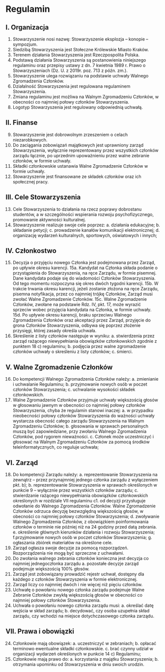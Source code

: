 Regulamin
===

## I. Organizacja

1. Stowarzyszenie nosi nazwę: Stowarzyszenie eksplozja – konopie – sympozjum.
2. Siedzibą Stowarzyszenia jest Stołeczne Królewskie Miasto Kraków.
3. Terenem działania Stowarzyszenia jest Rzeczpospolita Polska.
4. Podstawą działania Stowarzyszenia są postanowienia niniejszego regulaminu oraz przepisy ustawy z dn. 7 kwietnia 1989 r. Prawo o Stowarzyszeniach (Dz. U. z 2019r. poz. 713 z późn. zm.).
5. Stowarzyszenie ulega rozwiązaniu na podstawie uchwały Walnego Zgromadzenia Członków.
6. Działalność Stowarzyszenia jest regulowana regulaminem Stowarzyszenia.
7. Zmiana regulaminu jest możliwa na Walnym Zgromadzeniu Członków, w obecności co najmniej połowy członków Stowarzyszenia.
8. Logotyp Stowarzyszenia jest regulowany odpowiednią uchwałą.

## II. Finanse

9. Stowarzyszenie jest dobrowolnym zrzeszeniem o celach niezarobkowych.
10. Do zaciągania zobowiązań majątkowych jest uprawniony zarząd Stowarzyszenia, wyłącznie reprezentowany przez wszystkich członków zarządu łącznie, po uprzednim upoważnieniu przez walne zebranie członków, w formie uchwały.
11. Składki członkowskie ustanawia Walne Zgromadzenie Członków w formie uchwały.
12. Stowarzyszenie jest finansowane ze składek członków oraz ich społecznej pracy.

## III. Cele Stowarzyszenia

13. Cele Stowarzyszenia to działania na rzecz poprawy dobrostanu studentów, a w szczególności wspierania rozwoju psychofizycznego, promowanie aktywności kulturalnej.
14. Stowarzyszenie realizuje swoje cele poprzez:
a. działania edukacyjne;
b. składanie petycji;
c. prowadzenie kanałów komunikacji elektronicznej;
d. organizację wydarzeń kulturalnych, sportowych, oświatowych i innych;

## IV. Członkostwo

15. Decyzja o przyjęciu nowego Członka jest podejmowana przez Zarząd, po upływie okresu karencji.
15a. Kandydat na Członka składa podanie o przystąpienia do Stowarzyszenia, na ręce
Zarządu, w formie pisemnej. Dane kandydata podaje się do wiadomości Członków
Stowarzyszenia. Od tego momentu rozpoczyna się okres dwóch tygodni karencji.
15b. W trakcie trwania okresu karencji, jeżeli zostanie złożona na ręce Zarządu, pisemna
notyfikacja, przez co najmniej trójkę Członków, Zarząd musi zwołać Walne Zgromadzenie
Członków.
15c. Walne Zgromadzenie Członków, zwołane na podstawie Rdz. IV, pkt. 17, może wyrazić
sprzeciw wobec przyjęcia kandydata na Członka, w formie uchwały.
15d. Po upływie okresu karencji, braku sprzeciwu Walnego Zgromadzenia Członków oraz
akceptacji przez Zarząd, przyjęcie do grona Członków Stowarzyszenia, odbywa się
poprzez złożenie przysięgi, której zasady określa uchwała.
16. Skreślenie z listy członków następuje w wyniku:
a. stwierdzenia przez zarząd rażącego niewypełniania obowiązków członkowskich
zgodnie z punktem 18 c) regulaminu;
b. podjęcia przez walne zgromadzenie członków uchwały o skreśleniu z listy członków;
c. śmierci.

## V. Walne Zgromadzenie Członków

16. Do kompetencji Walnego Zgromadzenia Członków należy:
a. zmienianie i uchwalanie Regulaminu;
b. przyjmowanie nowych osób w poczet członków Stowarzyszenia;
c. uchwalanie wysokości składek członkowskich.
17. Walne Zgromadzenie Członków przyjmuje uchwały większością głosów w głosowaniu jawnym w obecności co najmniej połowy członków Stowarzyszenia, chyba że regulamin stanowi inaczej:
a. w przypadku nieobecności połowy członków Stowarzyszenia do ważności uchwały wystarcza obecność całego zarządu Stowarzyszenia na Walnym Zgromadzeniu
Członków;
b. głosowania w sprawach personalnych muszą być zapowiedziane, przy zwołaniu Walnego Zgromadzenia Członków, pod rygorem nieważności.
c. Członek może uczestniczyć i głosować na Walnym Zgromadzeniu Członków za
pomocą środków teleinformatycznych, co reguluje uchwała;

## VI. Zarząd

18. Do kompetencji Zarządu należy:
a. reprezentowanie Stowarzyszenia na zewnątrz – przez przynajmniej jednego członka
zarządu z wyłączeniem pkt. b);
b. reprezentowanie Stowarzyszenia w sprawach określonych w punkcie 9 – wyłącznie
przez wszystkich członków zarządu;
c. stwierdzanie rażącego niewypełniania obowiązków członkowskich określonych w
rozdziale VII regulaminu
c1. od decyzji przysługuje odwołanie do Walnego Zgromadzenia Członków. Walne Zgromadzenie Członków odrzuca decyzję bezwzględną większością głosów, w obecności co najmniej połowy członków Stowarzyszenia;
d. zwoływanie Walnego Zgromadzenia Członków, z obowiązkiem poinformowania
członków o terminie nie później niż na 24 godziny przed datą zebrania.
e. określenie głównych kierunków działania i rozwoju Stowarzyszenia;
f.przyjmowanie nowych osób w poczet członków Stowarzyszenia;
g. ogłaszania zbiórek materiałów na określone cele.
18. Zarząd ogłasza swoje decyzje za pomocą rozporządzeń. Rozporządzenia nie mogą być sprzeczne z uchwałami.
19. Do zwołania walnego zebrania członków konieczna jest decyzja co najmniej jednegoczłonka zarządu
a. pozostałe decyzje zarząd podejmuje większością 100% głosów.
20. Zarząd jest zobowiązany prowadzić rejestr uchwał, dostępny dla każdego z członków Stowarzyszenia w formie elektronicznej.
21. Zarząd liczy co najmniej dwóch i nie więcej niż pięciu członków.
22. Uchwałę o powołaniu nowego członka zarządu podejmuje Walne Zebranie Członków zwykłą większością głosów w obecności co najmniej połowy członków Stowarzyszenia.
23. Uchwała o powołaniu nowego członka zarządu musi:
a. określać datę wejścia w skład zarządu;
b. decydować, czy osoba uzupełnia skład zarządu, czy wchodzi na miejsce
dotychczasowego członka zarządu.

## VII. Prawa i obowiązki

24. Członkowie mają obowiązek:
a. uczestniczyć w zebraniach;
b. opłacać terminowo ewentualne składki członkowskie.
c. brać czynny udział w organizacji wydarzeń określonych w punkcie 14 c) Regulaminu;
25. Członkowie mają prawo do:
a. korzystania z majątku Stowarzyszenia;
b. otrzymania upominku od Stowarzyszenia w dniu swoich urodzin.
